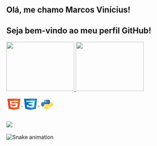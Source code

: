 ## Olá, me chamo Marcos Vinícius!
## Seja bem-vindo ao meu perfil GitHub!

<div>
  <a href="https://github.com/Marcos6365">
  <img height="130em" width="180px"src="https://github-readme-stats.vercel.app/api?username=Marcos6365&show_icons=true&theme=dracula&include_all_commits=true&count_private=true"/>
  <img height="130em" width="180px" src="https://github-readme-stats.vercel.app/api/top-langs/?username=Marcos6365&layout=compact&langs_count=7&theme=dracula"/>
</div>
  
<div style="display: inline_block"><br>
  <img align="center" alt="Marcos-HTML" height="30" width="40" src="https://raw.githubusercontent.com/devicons/devicon/master/icons/html5/html5-original.svg">
  <img align="center" alt="Marcos-CSS" height="30" width="40" src="https://raw.githubusercontent.com/devicons/devicon/master/icons/css3/css3-original.svg">
  <img align="center" alt="Marcos-Python" height="30" width="40" src="https://raw.githubusercontent.com/devicons/devicon/master/icons/python/python-original.svg">
</div>
  
  ##
 
<div> 
  <a href="https://www.linkedin.com/in/marcos-vin%C3%ADcius-antunes-760a9a219/" target="_blank"><img src="https://img.shields.io/badge/-LinkedIn-%230077B5?style=for-the-badge&logo=linkedin&logoColor=white" target="_blank"></a> 
 
  ![Snake animation](https://github.com/Marcos6365/Marcos6365/blob/output/github-contribution-grid-snake.svg)
 
</div>
